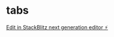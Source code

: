 # tabs

[Edit in StackBlitz next generation editor ⚡️](https://stackblitz.com/~/github.com/jessoca0805/tabs)